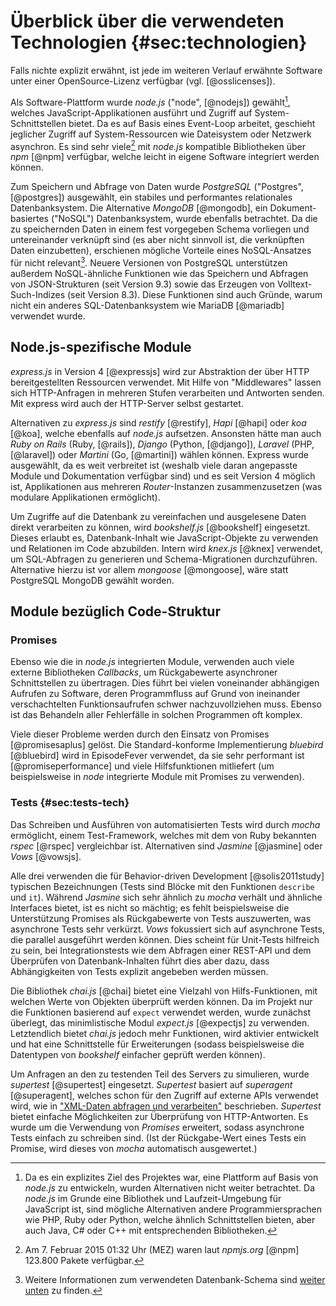# Überblick über die verwendeten Technologien {#sec:technologien}

Falls nichte explizit erwähnt, ist jede im weiteren Verlauf erwähnte Software unter einer OpenSource-Lizenz verfügbar (vgl. [@osslicenses]).

Als Software-Plattform wurde _node.js_ ("node", [@nodejs]) gewählt[^node-alternativen], welches JavaScript-Applikationen ausführt und Zugriff auf System-Schnittstellen bietet. Da es auf Basis eines Event-Loop arbeitet, geschieht jeglicher Zugriff auf System-Ressourcen wie Dateisystem oder Netzwerk asynchron. Es sind sehr viele[^npm-size] mit _node.js_ kompatible Bibliotheken über _npm_ [@npm] verfügbar, welche leicht in eigene Software integriert werden können.

[^node-alternativen]: Da es ein explizites Ziel des Projektes war, eine Plattform auf Basis von _node.js_ zu entwickeln, wurden Alternativen nicht weiter betrachtet. Da _node.js_ im Grunde eine Bibliothek und Laufzeit-Umgebung für JavaScript ist, sind mögliche Alternativen andere Programmiersprachen wie PHP, Ruby oder Python, welche ähnlich Schnittstellen bieten, aber auch Java, C# oder C++ mit entsprechenden Bibliotheken.

[^npm-size]: Am 7. Februar 2015 01:32 Uhr (MEZ) waren laut _npmjs.org_ [@npm] 123.800 Pakete verfügbar.

Zum Speichern und Abfrage von Daten wurde _PostgreSQL_ ("Postgres", [@postgres]) ausgewählt, ein stabiles und performantes relationales Datenbanksystem. Die Alternative _MongoDB_ [@mongodb], ein Dokument-basiertes ("NoSQL") Datenbanksystem, wurde ebenfalls betrachtet. Da die zu speichernden Daten in einem fest vorgegeben Schema vorliegen und untereinander verknüpft sind (es aber nicht sinnvoll ist, die verknüpften Daten einzubetten), erschienen mögliche Vorteile eines NoSQL-Ansatzes für nicht relevant[^see-schema-chapter]. Neuere Versionen von PostgreSQL unterstützen außerdem NoSQL-ähnliche Funktionen wie das Speichern und Abfragen von JSON-Strukturen (seit Version 9.3) sowie das Erzeugen von Volltext-Such-Indizes (seit Version 8.3). Diese Funktionen sind auch Gründe, warum nicht ein anderes SQL-Datenbanksystem wie MariaDB [@mariadb] verwendet wurde.

[^see-schema-chapter]: Weitere Informationen zum verwendeten Datenbank-Schema sind [weiter unten](#sec:db-schema) zu finden.

## Node.js-spezifische Module

_express.js_ in Version 4 [@expressjs] wird zur Abstraktion der über HTTP bereitgestellten Ressourcen verwendet. Mit Hilfe von "Middlewares" lassen sich HTTP-Anfragen in mehreren Stufen verarbeiten und Antworten senden. Mit express wird auch der HTTP-Server selbst gestartet.

Alternativen zu _express.js_ sind _restify_ [@restify], _Hapi_ [@hapi] oder _koa_ [@koa], welche ebenfalls auf _node.js_ aufsetzen. Ansonsten hätte man auch _Ruby on Rails_ (Ruby, [@rails]), _Django_ (Python, [@django]), _Laravel_ (PHP, [@laravel]) oder _Martini_ (Go, [@martini]) wählen können. Express wurde ausgewählt, da es weit verbreitet ist (weshalb viele daran angepasste Module und Dokumentation verfügbar sind) und es seit Version 4 möglich ist, Applikationen aus mehreren _Router_-Instanzen zusammenzusetzen (was modulare Applikationen ermöglicht).

Um Zugriffe auf die Datenbank zu vereinfachen und ausgelesene Daten direkt verarbeiten zu können, wird _bookshelf.js_ [@bookshelf] eingesetzt. Dieses erlaubt es, Datenbank-Inhalt wie JavaScript-Objekte zu verwenden und Relationen im Code abzubilden. Intern wird _knex.js_ [@knex] verwendet, um SQL-Abfragen zu generieren und Schema-Migrationen durchzuführen. Alternative hierzu ist vor allem _mongoose_ [@mongoose], wäre statt PostgreSQL MongoDB gewählt worden.

## Module bezüglich Code-Struktur

### Promises

Ebenso wie die in _node.js_ integrierten Module, verwenden auch viele externe Bibliotheken _Callbacks_, um Rückgabewerte asynchroner Schnittstellen zu übertragen. Dies führt bei vielen voneinander abhängigen Aufrufen zu Software, deren Programmfluss auf Grund von ineinander verschachtelten Funktionsaufrufen schwer nachzuvollziehen muss. Ebenso ist das Behandeln aller Fehlerfälle in solchen Programmen oft komplex.

Viele dieser Probleme werden durch den Einsatz von Promises [@promisesaplus] gelöst. Die Standard-konforme Implementierung _bluebird_ [@bluebird] wird in EpisodeFever verwendet, da sie sehr performant ist [@promiseperformance] und viele Hilfsfunktionen mitliefert (um beispielsweise in _node_ integrierte Module mit Promises zu verwenden).

### Tests {#sec:tests-tech}

Das Schreiben und Ausführen von automatisierten Tests wird durch _mocha_ ermöglicht, einem Test-Framework, welches mit dem von Ruby bekannten _rspec_ [@rspec] vergleichbar ist. Alternativen sind _Jasmine_ [@jasmine] oder _Vows_ [@vowsjs].

Alle drei verwenden die für Behavior-driven Development [@solis2011study] typischen Bezeichnungen (Tests sind Blöcke mit den Funktionen `describe` und `it`). Während _Jasmine_ sich sehr ähnlich zu _mocha_ verhält und ähnliche Interfaces bietet, ist es nicht so mächtig; es fehlt beispielsweise die Unterstützung Promises als Rückgabewerte von Tests auszuwerten, was asynchrone Tests sehr verkürzt. _Vows_ fokussiert sich auf asynchrone Tests, die parallel ausgeführt werden können. Dies scheint für Unit-Tests hilfreich zu sein, bei Integrationstests wie dem Abfragen einer REST-API und dem Überprüfen von Datenbank-Inhalten führt dies aber dazu, dass Abhängigkeiten von Tests explizit angebeben werden müssen.

Die Bibliothek _chai.js_ [@chai] bietet eine Vielzahl von Hilfs-Funktionen, mit welchen Werte von Objekten überprüft werden können. Da im Projekt nur die Funktionen basierend auf `expect` verwendet werden, wurde zunächst überlegt, das minimlistische Modul _expect.js_ [@expectjs] zu verwenden. Letztendlich bietet _chai.js_ jedoch mehr Funktionen, wird aktivier entwickelt und hat eine Schnittstelle für Erweiterungen (sodass beispielsweise die Datentypen von _bookshelf_ einfacher geprüft werden können).

Um Anfragen an den zu testenden Teil des Servers zu simulieren, wurde _supertest_ [@supertest] eingesetzt. _Supertest_ basiert auf _superagent_ [@superagent], welches schon für den Zugriff auf externe APIs verwendet wird, wie in ["XML-Daten abfragen und verarbeiten"](#sec:import-requests) beschrieben. _Supertest_ bietet einfache Möglichkeiten zur Überprüfung von HTTP-Antworten. Es wurde um die Verwendung von _Promises_ erweitert, sodass asynchrone Tests einfach zu schreiben sind. (Ist der Rückgabe-Wert eines Tests ein Promise, wird dieses von _mocha_ automatisch ausgewertet.)
